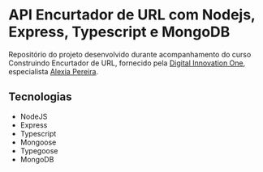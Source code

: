 # API Encurtador de URL com Nodejs, Express, Typescript e MongoDB

Repositório do projeto desenvolvido durante acompanhamento do curso Construindo Encurtador de URL, fornecido pela [Digital Innovation One](https://web.digitalinnovation.one/lab/construindo-encurtador-de-url/learning/f320cebb-96ba-472a-a460-c0db2579fd54), especialista [Alexia Pereira](https://www.linkedin.com/in/alexiapereira/).

## Tecnologias
* NodeJS
* Express
* Typescript
* Mongoose
* Typegoose
* MongoDB
